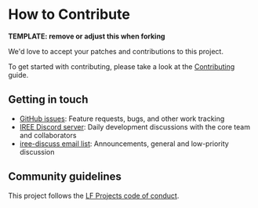 # How to Contribute

**TEMPLATE: remove or adjust this when forking**

We'd love to accept your patches and contributions to this project.

To get started with contributing, please take a look at the
[Contributing](https://iree.dev/developers/general/contributing/) guide.

## Getting in touch

*   [GitHub issues](https://github.com/iree-org/iree/issues): Feature requests,
    bugs, and other work tracking
*   [IREE Discord server](https://discord.gg/wEWh6Z9nMU): Daily development
    discussions with the core team and collaborators
*   [iree-discuss email list](https://groups.google.com/forum/#!forum/iree-discuss):
    Announcements, general and low-priority discussion

## Community guidelines

This project follows the
[LF Projects code of conduct](https://lfprojects.org/policies/code-of-conduct/).
